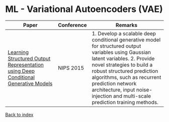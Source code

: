 # ML - Variational Autoencoders (VAE)
|Paper|Conference|Remarks
|--|--|--|
|[Learning Structured Output Representation using Deep Conditional Generative Models](https://papers.nips.cc/paper/5423-generative-adversarial-nets.pdf)|NIPS 2015|1. Develop a scalable deep conditional generative model for structured output variables using Gaussian latent variables. 2. Provide novel strategies to build a robust structured prediction algorithms, such as recurrent prediction network architecture, input noise-injection and multi-scale prediction training methods.|

[Back to index](../README.md)
<!--stackedit_data:
eyJoaXN0b3J5IjpbLTE2Nzk1MjQwODBdfQ==
-->